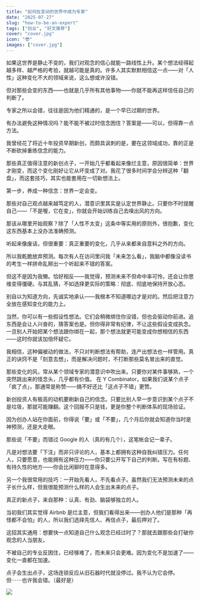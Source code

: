 ```yaml
---
title: "如何在变动的世界中成为专家"
date: "2025-07-27"
slug: "how-to-be-an-expert"
tags: ["创业", "好文推荐"]
cover: "cover.jpg"
icon: "😎"
images: ["cover.jpg"]
---
```

如果这世界是静止不变的，我们对观念的信心就能一路线性上升。某个想法经得起越多样、越严格的考验，就越可能是真的。许多人其实默默相信这一点——对「人性」这种变化不大的领域来说，这么想或许没错。



但对那些会变的东西——也就是几乎所有其他事物——你就不能再这样信任自己的判断了。



专家之所以会错，往往是因为他们精通的，是一个早已过期的世界。



有办法避免这种情况吗？能不能不被过时信念困住？答案是——可以，但得靠一点方法。



我曾经花了将近十年投资早期新创，而颇具讽刺的是，要在这领域成功，靠的正是不断砍掉重练信念的能力。



那些真正值得注意的新创点子，一开始几乎都看起来像烂主意，原因很简单：世界才刚变，而这个变化刚好让它从坏变成了对。我花了很多时间学会分辨这种「翻盘」，而这套技巧，其实也能套用在一切新想法上。



第一步，养成一种信念：世界一定会变。



那些对自己观点越来越笃定的人，潜意识里其实是认定世界静止。只要你不时提醒自己——「不是喔，它在变」，你就会开始训练自己去嗅出风的方向。



那该从哪里开始观察？除了「人性不太变」这条中等实用的原则外，很抱歉，变化这东西基本上没办法准确预测。



听起来像废话，但很重要：真正重要的变化，几乎从来都来自意料之外的方向。



所以我乾脆放弃预测。每次有人在访问里问我「未来怎么看」，我脑中都像没读书的考生一样拼命乱掰出一个听起来不错的答案。



但这不是因为我懒。恰好相反——我觉得，预测未来不但命中率可怜，还会让你思维变得僵硬。与其乱猜，不如选择更实际的策略：彻底、彻底地保持开放心态。



别自以为知道方向，先诚实地承认——我根本不知道哪边才是对的。然后把注意力全放在感知变化的能力上。



当然，你可以有一些假设性想法。它们会稍微绑住你没错，但也会驱动你前进。追东西是会让人兴奋的，猜答案也是。但你得非常有纪律，不让这些假设变成执念。
一旦别人开始把某个想法跟你绑在一起，那个想法就更可能变成你想相信的东西——这时你就该加倍怀疑它。



我相信，这种偏被动的做法，不只对判断想法有帮助，连产出想法也一样管用。真正的诀窍不是「刻意去想」，而是解决问题时，不打断那些莫名冒出来的直觉。



那些变化的风，常从某个领域专家的潜意识中吹出来。只要你对某件事够熟，一个突然跳出来的怪念头，几乎都有价值。
在 Y Combinator，如果我们说某个点子「疯了点」，那通常是称赞——搞不好还比「这点子不错」更赞。



新创投资人有极高的动机要刷新自己的信念。只要比别人早一步意识到某个点子不是垃圾，那就可能赚翻。这个回报不只是钱，更是你整个判断体系的现场验证。



因为创办人站在你面前，你得说「要」或「不要」，几个月后你就会知道你当时是神预测，还是大走眼。



那些说「不要」而错过 Google 的人（真的有几个），这笔帐会记一辈子。



凡是对想法要「下注」而非只评论的人，基本上都拥有这种自我纠错压力。任何人，只要愿意，也能拥有这种压力——你只要公开写下自己的判断。写在有标题、有持久性的地方——你会比闲聊时在意得多。



另一个我很常用的技巧：一开始先看人，不先看点子。虽然我们无法预测未来的点子长什么样，但我很能预测什么样的人会生出未来的点子。



真正的新点子，来自那种：认真、有劲、脑袋够独立的人。



当初我们其实觉得 Airbnb 是烂主意，但我们看得出来——创办人他们是那种「再怪都不会怕」的人，所以我们选择先信人、再信点子，最后押对了。



这招其实通用：想要快一点知道自己什么观念已经过时了？那就去跟那些会打破你观念的人当朋友。



不被自己的专业反困住，已经够难了，而未来只会更难。因为变化不是加速了——变化一直都在加速。



点子会生出点子，这场连锁反应从旧石器时代就没停过。我不认为它会停。
但⋯⋯也许我会错。（最好是）




![](https://prod-files-secure.s3.us-west-2.amazonaws.com/112d0858-5090-4d34-a606-b75eb8d65fd2/46476355-9cf3-4e99-9b7a-3531bc426380/1000202064.png?X-Amz-Algorithm=AWS4-HMAC-SHA256&X-Amz-Content-Sha256=UNSIGNED-PAYLOAD&X-Amz-Credential=ASIAZI2LB4665EXGU3S4%2F20250824%2Fus-west-2%2Fs3%2Faws4_request&X-Amz-Date=20250824T173021Z&X-Amz-Expires=3600&X-Amz-Security-Token=IQoJb3JpZ2luX2VjEPH%2F%2F%2F%2F%2F%2F%2F%2F%2F%2FwEaCXVzLXdlc3QtMiJHMEUCIBWACOJlPihJtihC3YROF3bj%2F3BoqsbojkGEoP2pUg9JAiEAh89shYll2W%2FzhiY2VqRhImboGhtu1rHBdCUew%2FYOtMMq%2FwMIShAAGgw2Mzc0MjMxODM4MDUiDKyg4ky2DdkWdtGmHSrcA90YL8pkwCOyqEdFXV8qAA2wmsxnTJP7e0tgt%2BarNRmMWClo7LG77YtTztCGNJ1hvzl%2Bsjsbh6xFEiSf3nTQqPFeX1GoUvgIBbPCEt%2FKh6JAyqOSflinAR3CBHEWxiVdBeNooHcjebd5lHBpuWjgmGk2HbDXvu8s%2BR2W6rL8yC4LJ%2BmKtKCI3RfGIxTO7YobCFcKazUzOcNxjPjykFgYxjpvuXBln5cKG90SjwJMAJitN4lUxuah0WuRf6hqaRMQsR4qHetlLpzeb0%2FeGpGl%2BK04Ja68FHv8iDbx12IzyBfaAmvVwJeTEUNn68G7dJelNEzLEs7ZkQO7uFMSYUXOAC4gzP8dtmkVxWgM%2B4lsPJos0TrAnXbaTNdLuta4iwJIQQQ%2Fvm9GBS%2FiC9jL0K7KW0a5GJRjePgXJfBwENX3lDLw2dSaqNN%2FQp0BHy54N0KlZ%2F3TI6fCvK%2BF6BO74l355GtcIKlyqTd9Z5v6Y6OZz84WI50feTl6IZfXkkMZnRGQB5Yqbscu7raI0AOAUmN3vmDTUb0g8mi068dTlj01dC%2FbXTUfNa4RhOlxMX3Zo%2BhjqjYWugD1GeBIC0AioDujSTgvKL9ZjOu8K7JobF%2FnDxDdGe5qXl69Iajh5UynMN2NrcUGOqUBPs4De6ti7xn0Iweo6JEFQfRNjGbutOvPfScYgfBCo9alSQg3f2duE1n7tDk0ksSz0XLSxC42%2FAWBr%2FdgpOzhb3z%2FEbwbSjxaX%2F28o6Vo%2B8ZDbgkh8A%2Boe9dQSHSrFF9%2FENq9%2BNoT9YCAh8RYJfs%2FLrqoC3Bp1e9yWOWWE2yaRYzNivKuHZ68E85%2F1CXXbn%2FqQv8PZfZYixwWhQzCGocptxe%2Bz9h4&X-Amz-Signature=fdd758839a413eb8bdb46c80098271cbf20169e97c8785c6515f90636fbb86a1&X-Amz-SignedHeaders=host&x-amz-checksum-mode=ENABLED&x-id=GetObject)

